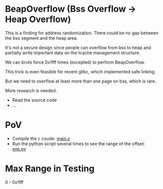# BeapOverflow (Bss Overflow -> Heap Overflow)

This is a finding for address randomization. There could be no gap between the bss segment and the heap area.

It's not a secure design since people can overflow from bss to heap and partially write important data on the tcache management structure. 

We can brute force 0x1fff times (excepted) to perform BeapOverflow.

This trick is even feasible for recent glibc, which implemented safe linking.

But we need to overflow at least more than one page on bss, which is rare.


More research is needed.
- Read the source code
- ...

# PoV
- Compile the c coude: [main.c](./main.c)
- Run the python script several times to see the range of the offset: [exp.py](./exp.py)


# Max Range in Testing
0 - 0x1fff
